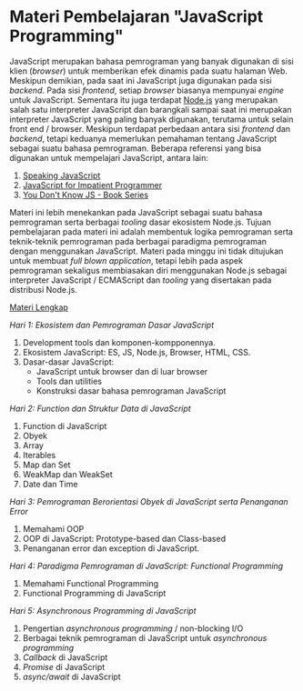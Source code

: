 # Materi Pembelajaran "JavaScript Programming"

JavaScript merupakan bahasa pemrograman yang banyak digunakan di sisi klien (*browser*) untuk memberikan efek dinamis pada suatu halaman Web. Meskipun demikian, pada saat ini JavaScript juga digunakan pada sisi *backend*. Pada sisi *frontend*, setiap *browser* biasanya mempunyai *engine* untuk JavaScript. Sementara itu juga terdapat [Node.js](https://nodejs.org/en/) yang merupakan salah satu interpreter JavaScript dan barangkali sampai saat ini merupakan interpreter JavaScript yang paling banyak digunakan, terutama untuk selain front end / browser. Meskipun terdapat perbedaan antara sisi *frontend* dan *backend*, tetapi keduanya memerlukan pemahaman tentang JavaScript sebagai suatu bahasa pemrograman. Beberapa referensi yang bisa digunakan untuk mempelajari JavaScript, antara lain:

1. [Speaking JavaScript](http://speakingjs.com/)
2. [JavaScript for Impatient Programmer](https://exploringjs.com/impatient-js/toc.html)
3. [You Don't Know JS - Book Series](https://github.com/getify/You-Dont-Know-JS)

Materi ini lebih menekankan pada JavaScript sebagai suatu bahasa pemrograman serta berbagai *tooling* dasar ekosistem Node.js. Tujuan pembelajaran pada materi ini adalah membentuk logika pemrograman serta teknik-teknik pemrograman pada berbagai paradigma pemrograman dengan menggunakan JavaScript. Materi pada minggu ini tidak ditujukan untuk membuat *full blown application*, tetapi lebih pada aspek pemrograman sekaligus membiasakan diri menggunakan Node.js sebagai interpreter JavaScript / ECMAScript dan *tooling* yang disertakan pada distribusi Node.js.

[Materi Lengkap](isi/01.md)

*Hari 1: Ekosistem dan Pemrograman Dasar JavaScript*

1. Development tools dan komponen-kompponennya.
2. Ekosistem JavaScript: ES, JS, Node.js, Browser, HTML, CSS.
3. Dasar-dasar JavaScript: 
    * JavaScript untuk browser dan di luar browser
    * Tools dan utilities 
    * Konstruksi dasar bahasa pemrograman JavaScript

*Hari 2: Function dan Struktur Data di JavaScript*

1. Function di JavaScript
2. Obyek
3. Array
4. Iterables
5. Map dan Set
6. WeakMap dan WeakSet
7. Date dan Time

*Hari 3: Pemrograman Berorientasi Obyek di JavaScript serta Penanganan Error*

1. Memahami OOP
2. OOP di JavaScript: Prototype-based dan Class-based
3. Penanganan error dan exception di JavaScript.

*Hari 4: Paradigma Pemrograman di JavaScript: Functional Programming*

1. Memahami Functional Programming
2. Functional Programming di JavaScript

*Hari 5: Asynchronous Programming di JavaScript*

1. Pengertian *asynchronous programming* / non-blocking I/O
2. Berbagai teknik pemrograman di JavaScript untuk *asynchronous programming*
3. *Callback* di JavaScript
4. *Promise* di JavaScript
5. *async/await* di JavaScript

